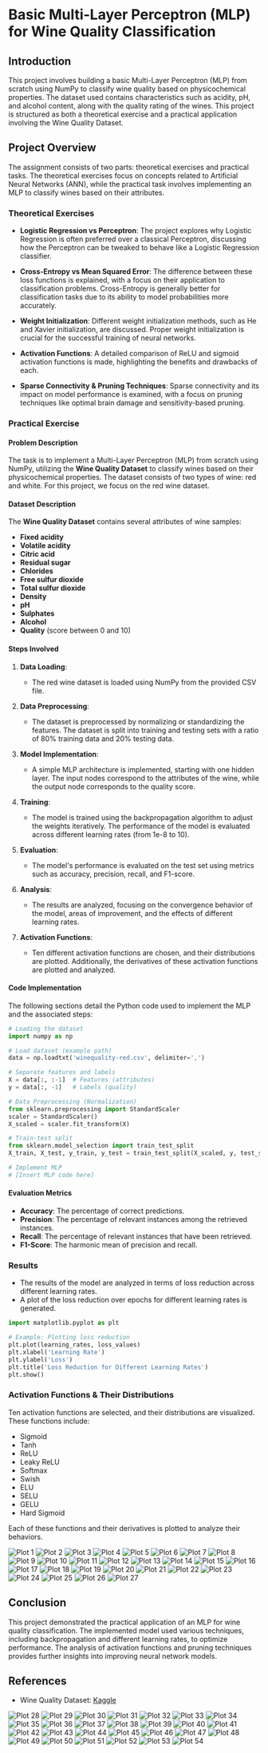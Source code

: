 
# Basic Multi-Layer Perceptron (MLP) for Wine Quality Classification

## Introduction

This project involves building a basic Multi-Layer Perceptron (MLP) from scratch using NumPy to classify wine quality based on physicochemical properties. The dataset used contains characteristics such as acidity, pH, and alcohol content, along with the quality rating of the wines. This project is structured as both a theoretical exercise and a practical application involving the Wine Quality Dataset.

## Project Overview

The assignment consists of two parts: theoretical exercises and practical tasks. The theoretical exercises focus on concepts related to Artificial Neural Networks (ANN), while the practical task involves implementing an MLP to classify wines based on their attributes.

### Theoretical Exercises

- **Logistic Regression vs Perceptron**: The project explores why Logistic Regression is often preferred over a classical Perceptron, discussing how the Perceptron can be tweaked to behave like a Logistic Regression classifier.
  
- **Cross-Entropy vs Mean Squared Error**: The difference between these loss functions is explained, with a focus on their application to classification problems. Cross-Entropy is generally better for classification tasks due to its ability to model probabilities more accurately.

- **Weight Initialization**: Different weight initialization methods, such as He and Xavier initialization, are discussed. Proper weight initialization is crucial for the successful training of neural networks.

- **Activation Functions**: A detailed comparison of ReLU and sigmoid activation functions is made, highlighting the benefits and drawbacks of each.

- **Sparse Connectivity & Pruning Techniques**: Sparse connectivity and its impact on model performance is examined, with a focus on pruning techniques like optimal brain damage and sensitivity-based pruning.

### Practical Exercise

#### Problem Description

The task is to implement a Multi-Layer Perceptron (MLP) from scratch using NumPy, utilizing the **Wine Quality Dataset** to classify wines based on their physicochemical properties. The dataset consists of two types of wine: red and white. For this project, we focus on the red wine dataset.

#### Dataset Description

The **Wine Quality Dataset** contains several attributes of wine samples:

- **Fixed acidity**
- **Volatile acidity**
- **Citric acid**
- **Residual sugar**
- **Chlorides**
- **Free sulfur dioxide**
- **Total sulfur dioxide**
- **Density**
- **pH**
- **Sulphates**
- **Alcohol**
- **Quality** (score between 0 and 10)

#### Steps Involved

1. **Data Loading**: 
   - The red wine dataset is loaded using NumPy from the provided CSV file.
   
2. **Data Preprocessing**: 
   - The dataset is preprocessed by normalizing or standardizing the features. The dataset is split into training and testing sets with a ratio of 80% training data and 20% testing data.

3. **Model Implementation**: 
   - A simple MLP architecture is implemented, starting with one hidden layer. The input nodes correspond to the attributes of the wine, while the output node corresponds to the quality score.

4. **Training**: 
   - The model is trained using the backpropagation algorithm to adjust the weights iteratively. The performance of the model is evaluated across different learning rates (from 1e-8 to 10).

5. **Evaluation**: 
   - The model's performance is evaluated on the test set using metrics such as accuracy, precision, recall, and F1-score.

6. **Analysis**: 
   - The results are analyzed, focusing on the convergence behavior of the model, areas of improvement, and the effects of different learning rates.

7. **Activation Functions**: 
   - Ten different activation functions are chosen, and their distributions are plotted. Additionally, the derivatives of these activation functions are plotted and analyzed.

#### Code Implementation

The following sections detail the Python code used to implement the MLP and the associated steps:

```python
# Loading the dataset
import numpy as np

# Load dataset (example path)
data = np.loadtxt('winequality-red.csv', delimiter=',')

# Separate features and labels
X = data[:, :-1]  # Features (attributes)
y = data[:, -1]   # Labels (quality)

# Data Preprocessing (Normalization)
from sklearn.preprocessing import StandardScaler
scaler = StandardScaler()
X_scaled = scaler.fit_transform(X)

# Train-test split
from sklearn.model_selection import train_test_split
X_train, X_test, y_train, y_test = train_test_split(X_scaled, y, test_size=0.2, random_state=42)

# Implement MLP
# [Insert MLP code here]
```

#### Evaluation Metrics

- **Accuracy**: The percentage of correct predictions.
- **Precision**: The percentage of relevant instances among the retrieved instances.
- **Recall**: The percentage of relevant instances that have been retrieved.
- **F1-Score**: The harmonic mean of precision and recall.

### Results

- The results of the model are analyzed in terms of loss reduction across different learning rates.
- A plot of the loss reduction over epochs for different learning rates is generated.

```python
import matplotlib.pyplot as plt

# Example: Plotting loss reduction
plt.plot(learning_rates, loss_values)
plt.xlabel('Learning Rate')
plt.ylabel('Loss')
plt.title('Loss Reduction for Different Learning Rates')
plt.show()
```

### Activation Functions & Their Distributions

Ten activation functions are selected, and their distributions are visualized. These functions include:

- Sigmoid
- Tanh
- ReLU
- Leaky ReLU
- Softmax
- Swish
- ELU
- SELU
- GELU
- Hard Sigmoid

Each of these functions and their derivatives is plotted to analyze their behaviors.

![Plot 1](/mnt/data/plot_1.png)
![Plot 2](/mnt/data/plot_2.png)
![Plot 3](/mnt/data/plot_3.png)
![Plot 4](/mnt/data/plot_4.png)
![Plot 5](/mnt/data/plot_5.png)
![Plot 6](/mnt/data/plot_6.png)
![Plot 7](/mnt/data/plot_7.png)
![Plot 8](/mnt/data/plot_8.png)
![Plot 9](/mnt/data/plot_9.png)
![Plot 10](/mnt/data/plot_10.png)
![Plot 11](/mnt/data/plot_11.png)
![Plot 12](/mnt/data/plot_12.png)
![Plot 13](/mnt/data/plot_13.png)
![Plot 14](/mnt/data/plot_14.png)
![Plot 15](/mnt/data/plot_15.png)
![Plot 16](/mnt/data/plot_16.png)
![Plot 17](/mnt/data/plot_17.png)
![Plot 18](/mnt/data/plot_18.png)
![Plot 19](/mnt/data/plot_19.png)
![Plot 20](/mnt/data/plot_20.png)
![Plot 21](/mnt/data/plot_21.png)
![Plot 22](/mnt/data/plot_22.png)
![Plot 23](/mnt/data/plot_23.png)
![Plot 24](/mnt/data/plot_24.png)
![Plot 25](/mnt/data/plot_25.png)
![Plot 26](/mnt/data/plot_26.png)
![Plot 27](/mnt/data/plot_27.png)

## Conclusion

This project demonstrated the practical application of an MLP for wine quality classification. The implemented model used various techniques, including backpropagation and different learning rates, to optimize performance. The analysis of activation functions and pruning techniques provides further insights into improving neural network models.

## References

- Wine Quality Dataset: [Kaggle](https://www.kaggle.com/datasets/yasserh/wine-quality-dataset)

![Plot 28](/mnt/data/plot_28.png)
![Plot 29](/mnt/data/plot_29.png)
![Plot 30](/mnt/data/plot_30.png)
![Plot 31](/mnt/data/plot_31.png)
![Plot 32](/mnt/data/plot_32.png)
![Plot 33](/mnt/data/plot_33.png)
![Plot 34](/mnt/data/plot_34.png)
![Plot 35](/mnt/data/plot_35.png)
![Plot 36](/mnt/data/plot_36.png)
![Plot 37](/mnt/data/plot_37.png)
![Plot 38](/mnt/data/plot_38.png)
![Plot 39](/mnt/data/plot_39.png)
![Plot 40](/mnt/data/plot_40.png)
![Plot 41](/mnt/data/plot_41.png)
![Plot 42](/mnt/data/plot_42.png)
![Plot 43](/mnt/data/plot_43.png)
![Plot 44](/mnt/data/plot_44.png)
![Plot 45](/mnt/data/plot_45.png)
![Plot 46](/mnt/data/plot_46.png)
![Plot 47](/mnt/data/plot_47.png)
![Plot 48](/mnt/data/plot_48.png)
![Plot 49](/mnt/data/plot_49.png)
![Plot 50](/mnt/data/plot_50.png)
![Plot 51](/mnt/data/plot_51.png)
![Plot 52](/mnt/data/plot_52.png)
![Plot 53](/mnt/data/plot_53.png)
![Plot 54](/mnt/data/plot_54.png)